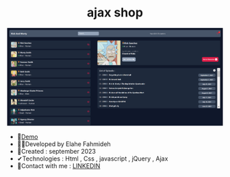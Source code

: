 

<h1 align="center">ajax shop</h1>


![demo](https://github.com/Ela-Fhd/RickAndMorthy/blob/main/public/demo/demo.png)

  - &#128204;<a href="http://elahe.uno/ajax-shop" >Demo</a>
  - 🙋‍♀️Developed by Elahe Fahmideh
  - 📆Created : september 2023
  - &#x2714;Technologies : Html , Css , javascript , jQuery , Ajax
  - &#128231;Contact with me : <a href="https://www.linkedin.com/in/elahe-fahmideh/">LINKEDIN</a>





